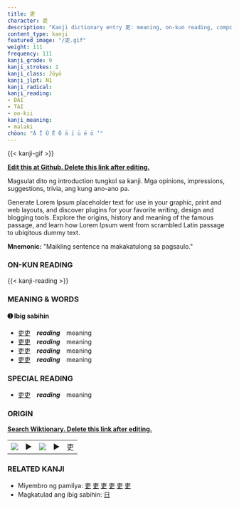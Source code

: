 ```yaml
---
title: 吏
character: 吏
description: "Kanji dictionary entry 吏: meaning, on-kun reading, compounds, origin, related kanji"
content_type: kanji
featured_image: "/吏.gif"
weight: 111
frequency: 111
kanji_grade: 9
kanji_strokes: 1
kanji_class: Jōyō
kanji_jlpt: N1
kanji_radical: 
kanji_reading: 
- DAI
- TAI
- oo-kii
kanji_meaning:
- malaki
chōon: "Ā Ī Ū Ē Ō ā ī ū ē ō ’"
---
```

[//]: # (Don't edit the line below. Kanji animated GIF code is automatically generated.)
{{< kanji-gif >}}

[//]: # (Edit below this line.)

**[Edit this at Github. Delete this link after editing.](https://github.com/tim0g/tim/tree/main/content/kanji/吏/index.md)**

Magsulat dito ng introduction tungkol sa kanji. Mga opinions, impressions, suggestions, trivia, ang kung ano-ano pa.

Generate Lorem Ipsum placeholder text for use in your graphic, print and web layouts, and discover plugins for your favorite writing, design and blogging tools. Explore the origins, history and meaning of the famous passage, and learn how Lorem Ipsum went from scrambled Latin passage to ubiqitous dummy text.
 
**Mnemonic:** "Maikling sentence na makakatulong sa pagsaulo."

### ON-KUN READING

[//]: # (Don't edit the line below. ON-KUN READING code is automatically generated.)
{{< kanji-reading >}}

### MEANING & WORDS

#### ➊ **Ibig sabihin**
  - [吏](../吏)[吏](../吏)　***reading***　meaning
  - [吏](../吏)[吏](../吏)　***reading***　meaning
  - [吏](../吏)[吏](../吏)　***reading***　meaning
  - [吏](../吏)[吏](../吏)　***reading***　meaning

### SPECIAL READING
  - [吏](../吏)[吏](../吏)　***reading***　meaning

### ORIGIN

**[Search Wiktionary. Delete this link after editing.](https://wiktionary.org/wiki/吏)**
<table class="kanji-table"><tr><td>
<img src="60px-吏-bronze.svg.png">
</td><td>▶</td><td>
<img src="60px-吏-oracle.svg.png">
</td><td>▶</td>
<td class="kanji-origin">吏</td>
</tr></table>

### RELATED KANJI
- Miyembro ng pamilya: [吏](../吏) [吏](../吏) [吏](../吏) [吏](../吏) [吏](../吏) [吏](../吏)
- Magkatulad ang ibig sabihin: [日](../日)
